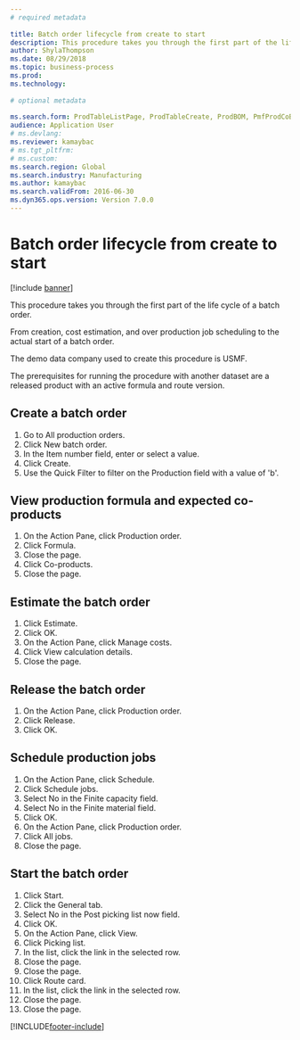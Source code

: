```yaml
--- 
# required metadata 
 
title: Batch order lifecycle from create to start
description: This procedure takes you through the first part of the life cycle of a batch order. 
author: ShylaThompson
ms.date: 08/29/2018
ms.topic: business-process 
ms.prod:  
ms.technology:  
 
# optional metadata 
 
ms.search.form: ProdTableListPage, ProdTableCreate, ProdBOM, PmfProdCoBy, ProdParmCostEstimation, ProdCalcTrans, ProdParmRelease, ProdSchedule, ProdRouteJob, ProdParmStartUp, ProdJournalTransBOM, ProdJournalTransRoute   
audience: Application User 
# ms.devlang:  
ms.reviewer: kamaybac
# ms.tgt_pltfrm:  
# ms.custom:  
ms.search.region: Global
ms.search.industry: Manufacturing
ms.author: kamaybac
ms.search.validFrom: 2016-06-30 
ms.dyn365.ops.version: Version 7.0.0 
---
```

# Batch order lifecycle from create to start

[!include [banner](../../includes/banner.md)]

This procedure takes you through the first part of the life cycle of a batch order.

From creation, cost estimation, and over production job scheduling to the actual start of a batch order.



The demo data company used to create this procedure is USMF. 



The prerequisites for running the procedure with another dataset are a released product with an active formula and route version.


## Create a batch order
1. Go to All production orders.
2. Click New batch order.
3. In the Item number field, enter or select a value.
4. Click Create.
5. Use the Quick Filter to filter on the Production field with a value of 'b'.

## View production formula and expected co-products
1. On the Action Pane, click Production order.
2. Click Formula.
3. Close the page.
4. Click Co-products.
5. Close the page.

## Estimate the batch order
1. Click Estimate.
2. Click OK.
3. On the Action Pane, click Manage costs.
4. Click View calculation details.
5. Close the page.

## Release the batch order
1. On the Action Pane, click Production order.
2. Click Release.
3. Click OK.

## Schedule production jobs
1. On the Action Pane, click Schedule.
2. Click Schedule jobs.
3. Select No in the Finite capacity field.
4. Select No in the Finite material field.
5. Click OK.
6. On the Action Pane, click Production order.
7. Click All jobs.
8. Close the page.

## Start the batch order
1. Click Start.
2. Click the General tab.
3. Select No in the Post picking list now field.
4. Click OK.
5. On the Action Pane, click View.
6. Click Picking list.
7. In the list, click the link in the selected row.
8. Close the page.
9. Close the page.
10. Click Route card.
11. In the list, click the link in the selected row.
12. Close the page.
13. Close the page.



[!INCLUDE[footer-include](../../../includes/footer-banner.md)]